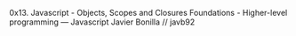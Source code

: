 0x13. Javascript - Objects, Scopes and Closures
Foundations - Higher-level programming ― Javascript
Javier Bonilla // javb92
